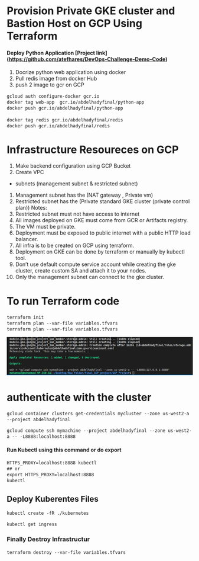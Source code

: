 # Provision Private GKE cluster and Bastion Host on GCP Using Terraform
#### Deploy Python Application [Project link] (https://github.com/atefhares/DevOps-Challenge-Demo-Code)
1. Docrize python web application using docker 
2. Pull redis image from docker Hub 
3. push 2 image to gcr on GCP
```
gcloud auth configure-docker gcr.io
docker tag web-app  gcr.io/abdelhadyfinal/python-app
docker push gcr.io/abdelhadyfinal/python-app

docker tag redis gcr.io/abdelhadyfinal/redis
docker push gcr.io/abdelhadyfinal/redis

```
# Infrastructure Resoureces on GCP
1. Make backend configuration using GCP Bucket
2. Create VPC
* subnets (management subnet & restricted subnet)
1. Management subnet has the (NAT gateway , Private vm)
2. Restricted subnet has the (Private standard GKE cluster (private control plan))
Notes:
3. Restricted subnet must not have access to internet
4. All images deployed on GKE must come from GCR or Artifacts registry.
5. The VM must be private.
6. Deployment must be exposed to public internet with a public HTTP load balancer.
7. All infra is to be created on GCP using terraform.
6. Deployment on GKE can be done by terraform or manually by kubectl tool.
7. Don’t use default compute service account while creating the gke cluster, create
custom SA and attach it to your nodes.
8. Only the management subnet can connect to the gke cluster.

# To run Terraform code
```
terraform init
terraform plan --var-file variables.tfvars 
terraform plan --var-file variables.tfvars
```
![My image](images/prove.png)
# authenticate with the cluster
```
gcloud container clusters get-credentials mycluster --zone us-west2-a --project abdelhadyfinal
```
```
gcloud compute ssh mymachine --project abdelhadyfinal --zone us-west2-a -- -L8888:localhost:8888
```
#### Run Kubectl using this command or do export
```
HTTPS_PROXY=localhost:8888 kubectl
## or 
export HTTPS_PROXY=localhost:8888
kubectl
```

## Deploy Kuberentes Files
```
kubectl create -fR ./kubernetes
```
```
kubectl get ingress
```

### Finally Destroy Infrastructur
```
terraform destroy --var-file variables.tfvars
```

